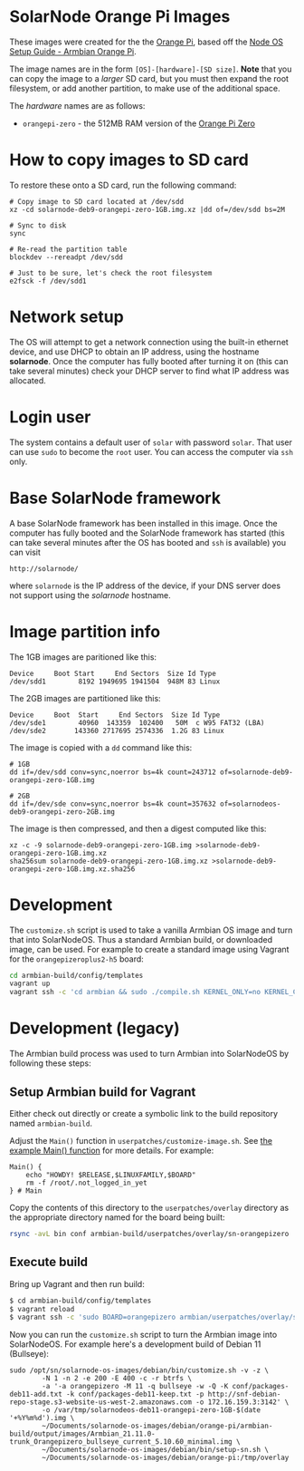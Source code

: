 # SolarNode Orange Pi Images

These images were created for the the [Orange Pi][1], based
off the [Node OS Setup Guide - Armbian Orange Pi][2].

The image names are in the form `[OS]-[hardware]-[SD size]`. **Note**
that you can copy the image to a _larger_ SD card, but you must then
expand the root filesystem, or add another partition, to make use of
the additional space.

The *hardware* names are as follows:

 * `orangepi-zero` - the 512MB RAM version of the [Orange Pi Zero][3]

# How to copy images to SD card

To restore these onto a SD card, run the following command:

	# Copy image to SD card located at /dev/sdd
	xz -cd solarnode-deb9-orangepi-zero-1GB.img.xz |dd of=/dev/sdd bs=2M

	# Sync to disk
	sync

	# Re-read the partition table
	blockdev --rereadpt /dev/sdd

	# Just to be sure, let's check the root filesystem
	e2fsck -f /dev/sdd1

# Network setup

The OS will attempt to get a network connection using the built-in
ethernet device, and use DHCP to obtain an IP address, using the hostname
**solarnode**. Once the computer has fully booted after turning it on (this
can take several minutes) check your DHCP server to find what IP address was
allocated.

# Login user

The system contains a default user of `solar` with password `solar`. That user can
use `sudo` to become the `root` user. You can access the computer via `ssh` only.

# Base SolarNode framework

A base SolarNode framework has been installed in this image. Once the computer has
fully booted and the SolarNode framework has started (this can take several minutes
after the OS has booted and `ssh` is available) you can visit

	http://solarnode/

where `solarnode` is the IP address of the device, if your DNS server does not
support using the _solarnode_ hostname.

# Image partition info

The 1GB images are paritioned like this:

```
Device     Boot Start     End Sectors  Size Id Type
/dev/sdd1        8192 1949695 1941504  948M 83 Linux
```

The 2GB images are partitioned like this:

```
Device     Boot  Start     End Sectors  Size Id Type
/dev/sde1        40960  143359  102400   50M  c W95 FAT32 (LBA)
/dev/sde2       143360 2717695 2574336  1.2G 83 Linux
```

The image is copied with a `dd` command like this:

```
# 1GB
dd if=/dev/sdd conv=sync,noerror bs=4k count=243712 of=solarnode-deb9-orangepi-zero-1GB.img

# 2GB
dd if=/dev/sde conv=sync,noerror bs=4k count=357632 of=solarnodeos-deb9-orangepi-zero-2GB.img
```

The image is then compressed, and then a digest computed like this:

```
xz -c -9 solarnode-deb9-orangepi-zero-1GB.img >solarnode-deb9-orangepi-zero-1GB.img.xz
sha256sum solarnode-deb9-orangepi-zero-1GB.img.xz >solarnode-deb9-orangepi-zero-1GB.img.xz.sha256
```

# Development

The `customize.sh` script is used to take a vanilla Armbian OS image and turn that into SolarNodeOS.
Thus a standard Armbian build, or downloaded image, can be used. For example to create a standard
image using Vagrant for the `orangepizeroplus2-h5` board:

```sh
cd armbian-build/config/templates
vagrant up
vagrant ssh -c 'cd armbian && sudo ./compile.sh KERNEL_ONLY=no KERNEL_CONFIGURE=no BUILD_MINIMAL=yes INSTALL_HEADERS=no COMPRESS_OUTPUTIMAGE=sha,img FIXED_IMAGE_SIZE=1400 ROOTFS_TYPE=btrfs BTRFS_COMPRESSION=zstd WIREGUARD=no AUFS=no BRANCH=current CLEAN_LEVEL=debs BUILD_KSRC=no EXTERNAL=no EXTERNAL_NEW=no RELEASE=buster BOARD=orangepizeroplus2-h5'
```

# Development (legacy)

The Armbian build process was used to turn Armbian into SolarNodeOS by following these steps:

## Setup Armbian build for Vagrant

Either check out directly or create a symbolic link to the build repository named `armbian-build`.

Adjust the `Main()` function in `userpatches/customize-image.sh`. See [the example Main()
function](../conf/armbian-customize-image-example.sh) for more details. For example:

```
Main() {
	echo "HOWDY! $RELEASE,$LINUXFAMILY,$BOARD"
	rm -f /root/.not_logged_in_yet
} # Main
```

Copy the contents of this directory to the `userpatches/overlay` directory as the appropriate
directory named for the board being built:

```sh
rsync -avL bin conf armbian-build/userpatches/overlay/sn-orangepizero
```

## Execute build

Bring up Vagrant and then run build:

```sh
$ cd armbian-build/config/templates
$ vagrant reload
$ vagrant ssh -c 'sudo BOARD=orangepizero armbian/userpatches/overlay/sn-orangepizero/bin/armbian-build.sh -I'
```

Now you can run the `customize.sh` script to turn the Armbian image into SolarNodeOS. For example
here's a development build of Debian 11 (Bullseye):

```
sudo /opt/sn/solarnode-os-images/debian/bin/customize.sh -v -z \
        -N 1 -n 2 -e 200 -E 400 -c -r btrfs \
        -a '-a orangepizero -M 11 -q bullseye -w -Q -K conf/packages-deb11-add.txt -k conf/packages-deb11-keep.txt -p http://snf-debian-repo-stage.s3-website-us-west-2.amazonaws.com -o 172.16.159.3:3142' \
        -o /var/tmp/solarnodeos-deb11-orangepi-zero-1GB-$(date '+%Y%m%d').img \
        ~/Documents/solarnode-os-images/debian/orange-pi/armbian-build/output/images/Armbian_21.11.0-trunk_Orangepizero_bullseye_current_5.10.60_minimal.img \
        ~/Documents/solarnode-os-images/debian/bin/setup-sn.sh \
        ~/Documents/solarnode-os-images/debian/orange-pi:/tmp/overlay
```

[1]: https://www.orangepi.org/
[2]: https://github.com/SolarNetwork/solarnetwork/wiki/Node-OS-Setup-Guide-Armbian-Orange-Pi
[3]: http://www.orangepi.org/orangepizero/
